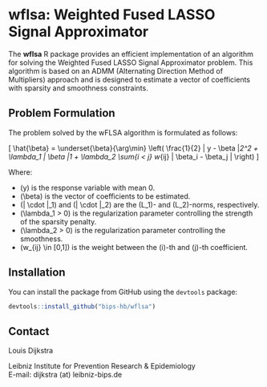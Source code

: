 # wflsa: Weighted Fused LASSO Signal Approximator

The **wflsa** R package provides an efficient implementation of an algorithm for solving the Weighted Fused LASSO Signal Approximator problem. This algorithm is based on an ADMM (Alternating Direction Method of Multipliers) approach and is designed to estimate a vector of coefficients with sparsity and smoothness constraints.

## Problem Formulation

The problem solved by the wFLSA algorithm is formulated as follows:

\[ \hat{\beta} = \underset{\beta}{\arg\min} \left( \frac{1}{2} \| y - \beta \|_2^2 + \lambda_1 \| \beta \|_1 + \lambda_2 \sum_{i < j} w_{ij} | \beta_i - \beta_j | \right) \]

Where:
- \(y\) is the response variable with mean 0.
- \(\beta\) is the vector of coefficients to be estimated.
- \(\| \cdot \|_1\) and \(\| \cdot \|_2\) are the \(L_1\)- and \(L_2\)-norms, respectively.
- \(\lambda_1 > 0\) is the regularization parameter controlling the strength of the sparsity penalty.
- \(\lambda_2 > 0\) is the regularization parameter controlling the smoothness.
- \(w_{ij} \in [0,1]\) is the weight between the \(i\)-th and \(j\)-th coefficient.

## Installation

You can install the package from GitHub using the `devtools` package:

```R
devtools::install_github("bips-hb/wflsa")
```
## Contact

Louis Dijkstra

Leibniz Institute for Prevention Research & Epidemiology  
E-mail: dijkstra (at) leibniz-bips.de